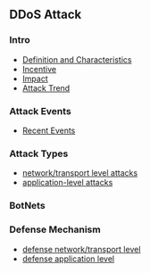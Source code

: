 DDoS Attack
---


### Intro
- [Definition and Characteristics](https://github.com/hxwang/Security-Summary/blob/master/DDoS/definition.md)
- [Incentive]()
- [Impact]()
- [Attack Trend](https://github.com/hxwang/Security-Summary/blob/master/DDoS/trend.md)

### Attack Events
- [Recent Events](https://github.com/hxwang/Security-Summary/blob/master/DDoS/recentDDoSAttaks.md)


### Attack Types
- [network/transport level attacks]()
- [application-level attacks]()

### BotNets


### Defense Mechanism
- [defense network/transport level]()
- [defense application level]()



